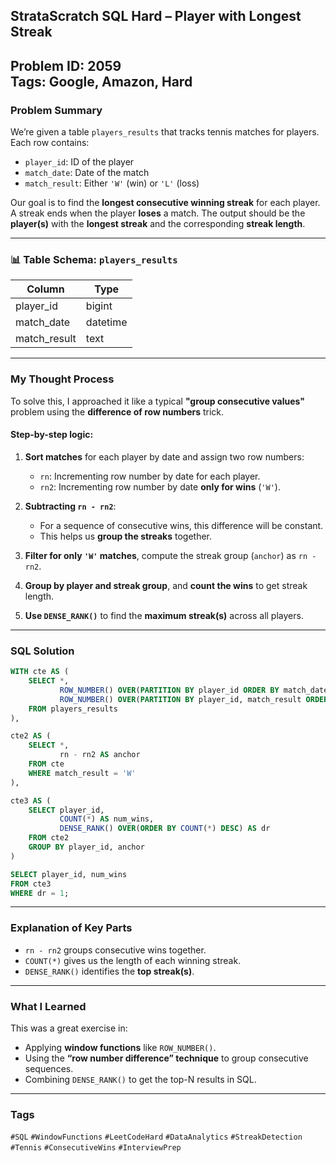 ##  StrataScratch SQL Hard – Player with Longest Streak

**Problem ID:** 2059  
**Tags:** Google, Amazon, Hard    
---

###  Problem Summary

We’re given a table `players_results` that tracks tennis matches for players. Each row contains:

- `player_id`: ID of the player  
- `match_date`: Date of the match  
- `match_result`: Either `'W'` (win) or `'L'` (loss)  

Our goal is to find the **longest consecutive winning streak** for each player. A streak ends when the player **loses** a match. The output should be the **player(s)** with the **longest streak** and the corresponding **streak length**.

---

### 📊 Table Schema: `players_results`

| Column       | Type     |
|--------------|----------|
| player_id    | bigint   |
| match_date   | datetime |
| match_result | text     |

---

###  My Thought Process

To solve this, I approached it like a typical **"group consecutive values"** problem using the **difference of row numbers** trick.

####  Step-by-step logic:

1. **Sort matches** for each player by date and assign two row numbers:
   - `rn`: Incrementing row number by date for each player.
   - `rn2`: Incrementing row number by date **only for wins** (`'W'`).

2. **Subtracting `rn - rn2`**:
   - For a sequence of consecutive wins, this difference will be constant.  
   - This helps us **group the streaks** together.

3. **Filter for only `'W'` matches**, compute the streak group (`anchor`) as `rn - rn2`.

4. **Group by player and streak group**, and **count the wins** to get streak length.

5. **Use `DENSE_RANK()`** to find the **maximum streak(s)** across all players.

---

###  SQL Solution

```sql
WITH cte AS (
    SELECT *, 
           ROW_NUMBER() OVER(PARTITION BY player_id ORDER BY match_date) AS rn,
           ROW_NUMBER() OVER(PARTITION BY player_id, match_result ORDER BY match_date) AS rn2
    FROM players_results
),

cte2 AS (
    SELECT *, 
           rn - rn2 AS anchor
    FROM cte
    WHERE match_result = 'W'
),

cte3 AS (
    SELECT player_id, 
           COUNT(*) AS num_wins,
           DENSE_RANK() OVER(ORDER BY COUNT(*) DESC) AS dr
    FROM cte2
    GROUP BY player_id, anchor
)

SELECT player_id, num_wins
FROM cte3
WHERE dr = 1;
```

---

###  Explanation of Key Parts

- `rn - rn2` groups consecutive wins together.
- `COUNT(*)` gives us the length of each winning streak.
- `DENSE_RANK()` identifies the **top streak(s)**.

---


###  What I Learned

This was a great exercise in:
- Applying **window functions** like `ROW_NUMBER()`.
- Using the **“row number difference” technique** to group consecutive sequences.
- Combining `DENSE_RANK()` to get the top-N results in SQL.

---

###  Tags
`#SQL` `#WindowFunctions` `#LeetCodeHard` `#DataAnalytics` `#StreakDetection` `#Tennis` `#ConsecutiveWins` `#InterviewPrep`

